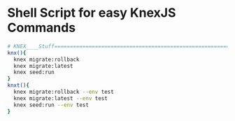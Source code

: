 # Shell Script for easy KnexJS Commands

```sh
# KNEX____Stuff================================================================
knx(){
  knex migrate:rollback
  knex migrate:latest
  knex seed:run
}
knxt(){
  knex migrate:rollback --env test
  knex migrate:latest --env test
  knex seed:run --env test
}
```
